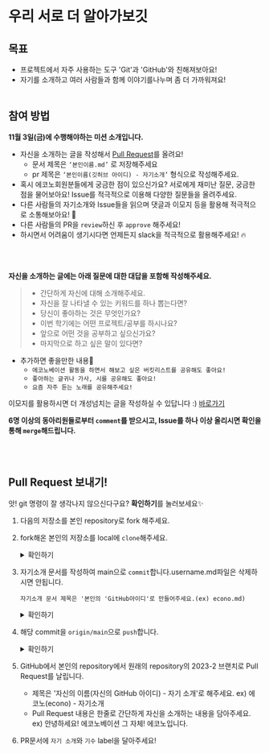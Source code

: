 # 우리 서로 더 알아가보깃


## 목표

- 프로젝트에서 자주 사용하는 도구 'Git'과 'GitHub'와 친해져보아요!
- 자기를 소개하고 여러 사람들과 함께 이야기를나누며 좀 더 가까워져요!
  <br></br>

## 참여 방법

**11월 3일(금)에 수행해야하는 미션 소개입니다.**

- 자신을 소개하는 글을 작성해서 [Pull Request](#pull-request-보내기)를 올려요! 
  - 문서 제목은 `‘본인이름.md’` 로 저장해주세요
  - pr 제목은 `‘본인이름(깃허브 아이디) - 자기소개’` 형식으로 작성해주세요.
- 혹시 에코노회원분들에게 궁금한 점이 있으신가요? 서로에게 재미난 질문, 궁금한 점을 물어보아요! Issue를 적극적으로 이용해 다양한 질문들을 올려주세요.
- 다른 사람들의 자기소개와 Issue들을 읽으며 댓글과 이모지 등을 활용해 적극적으로 소통해보아요! 📢
- 다른 사람들의 PR을 `review`하신 후 `approve` 해주세요!
- 하시면서 어려움이 생기시다면 언제든지 slack을 적극적으로 활용해주세요! 🔥

<br></br>

**자신을 소개하는 글에는 아래 질문에 대한 대답을 포함해 작성해주세요.**

> - 간단하게 자신에 대해 소개해주세요.
> - 자신을 잘 나타낼 수 있는 키워드를 하나 뽑는다면?
> - 당신이 좋아하는 것은 무엇인가요?
> - 이번 학기에는 어떤 프로젝트/공부를 하시나요?
> - 앞으로 어떤 것을 공부하고 싶으신가요?
> - 마지막으로 하고 싶은 말이 있다면?

- 추가하면 좋을만한 내용💌
  - `에코노베이션 활동을 하면서 해보고 싶은 버킷리스트를 공유해도 좋아요!`
  - `좋아하는 글귀나 가사, 시를 공유해도 좋아요!`
  - `요즘 자주 듣는 노래를 공유해주세요!`

이모지를 활용하시면 더 개성넘치는 글을 작성하실 수 있답니다 :)
<a href="https://www.emojiengine.com/ko/" target="_blank">바로가기</a>

**6명 이상의 동아리원들로부터 `comment`를 받으시고, Issue를 하나 이상 올리시면 확인을 통해 `merge`해드립니다.**

<br></br>

## Pull Request 보내기!

앗! git 명령이 잘 생각나지 않으신다구요? **확인하기**를 눌러보세요✨

1. 다음의 저장소를 본인 repository로 fork 해주세요.
2. fork해온 본인의 저장소를 local에 `clone`해주세요.
	<details>
	<summary>확인하기</summary>
	<div markdown="1">
	<pre>git clone https://github.com/{본인 깃허브 아이디}/Let-s-git-it-started.git</pre>
	<text>이후 local에 clone된 저장소로 이동해주세요!</text>
	<pre>cd Let-s-git-it-started</pre>
	</div>
	</details>
3. 자기소개 문서를 작성하여 main으로 `commit`합니다.username.md파일은 삭제하시면 안됩니다. 

   `자기소개 문서 제목은 '본인의 'GitHub아이디'로 만들어주세요.(ex) econo.md)`
	 <details>
	<summary>확인하기</summary>
	<div markdown="1">
	<pre>git commit -m "commit message"</pre>
	</div>
	</details>
	</details>

5. 해당 commit을 `origin/main`으로 `push`합니다.
	<details>
		<summary>확인하기</summary>
		<div markdown="1">
	<pre>git push origin main</pre>
		</div>
	</details>

6. GitHub에서 본인의 repository에서 원래의 repository의 2023-2 브랜치로 Pull Request를 날립니다.
   - 제목은 '자신의 이름(자신의 GitHub 아이디) - 자기 소개'로 해주세요.
     ex) 에코노(econo) - 자기소개
   - Pull Request 내용은 한줄로 간단하게 자신을 소개하는 내용을 담아주세요.
     ex) 안녕하세요! 에코노베이션 그 자체! 에코노입니다.
7. PR문서에 `자기 소개`와 `기수` label을 달아주세요!
